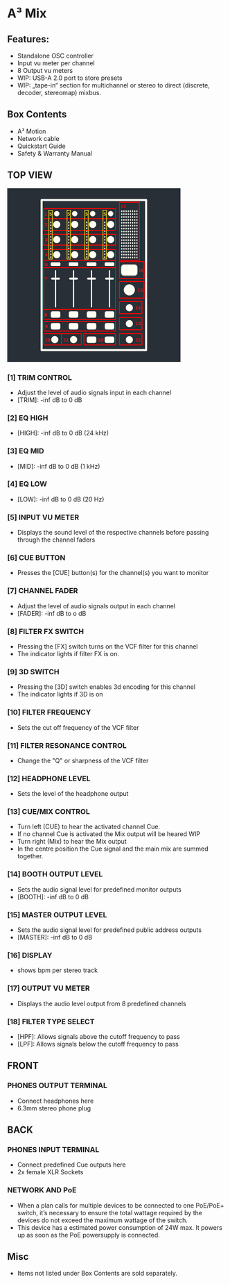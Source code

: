 # A³ Mix
## Features:
- Standalone OSC controller
- Input vu meter per channel
- 8 Output vu meters
- WIP: USB-A 2.0 port to store presets
- WIP: „tape-in“ section for multichannel or stereo to direct (discrete, decoder, stereomap) mixbus.

## Box Contents
- A³ Motion
- Network cable
- Quickstart Guide
- Safety & Warranty Manual

## TOP VIEW
![A³ Mix numbered](pics_user/a3_systen_symbol_mix_numbered.png)

### [1] TRIM CONTROL
- Adjust the level of audio signals input in each channel
- [TRIM]: -inf dB to 0 dB

### [2] EQ HIGH
- [HIGH]: -inf dB to 0 dB (24 kHz)

### [3] EQ MID
- [MID]: -inf dB to 0 dB (1 kHz)

### [4] EQ LOW
- [LOW]: -inf dB to 0 dB (20 Hz)

### [5] INPUT VU METER
- Displays the sound level of the respective channels before passing through the channel faders

### [6] CUE BUTTON
- Presses the [CUE] button(s) for the channel(s) you want to monitor

### [7] CHANNEL FADER
- Adjust the level of audio signals output in each channel
- [FADER]: -inf dB to o dB

### [8] FILTER FX SWITCH
- Pressing the [FX] switch turns on the VCF filter for this channel
- The indicator lights if filter FX is on.

### [9]  3D SWITCH
- Pressing the [3D] switch enables 3d encoding for this channel
- The indicator lights if 3D is on

### [10] FILTER FREQUENCY
- Sets the cut off frequency of the VCF filter

### [11] FILTER RESONANCE CONTROL
- Change the "Q" or sharpness of the VCF filter

### [12] HEADPHONE LEVEL
- Sets the level of the headphone output

### [13] CUE/MIX CONTROL
- Turn left (CUE) to hear the activated channel Cue.
- If no channel Cue is activated the Mix output will be heared WIP
- Turn right (Mix) to hear the Mix output
- In the centre position the Cue signal and the main mix are summed together.

### [14] BOOTH OUTPUT LEVEL
- Sets the audio signal level for predefined monitor outputs
- [BOOTH]: -inf dB to 0 dB

### [15] MASTER OUTPUT LEVEL
- Sets the audio signal level for predefined public address outputs
- [MASTER]: -inf dB to 0 dB

### [16] DISPLAY
- shows bpm per stereo track

### [17] OUTPUT VU METER
- Displays the audio level output from 8 predefined channels

### [18] FILTER TYPE SELECT
- [HPF]: Allows signals above the cutoff frequency to pass
- [LPF]: Allows signals below the cutoff frequency to pass

## FRONT
### PHONES OUTPUT TERMINAL
- Connect headphones here
- 6.3mm stereo phone plug

## BACK
### PHONES INPUT TERMINAL
- Connect predefined Cue outputs here
-  2x female XLR Sockets

### NETWORK AND PoE
- When a plan calls for multiple devices to be connected to one PoE/PoE+ switch, it’s necessary to ensure the total wattage required by the devices do not exceed the maximum wattage of the switch.
- This device has a  estimated power consumption of 24W max. It powers up as soon as the PoE powersupply is connected.

## Misc
- Items not listed under Box Contents are sold separately.